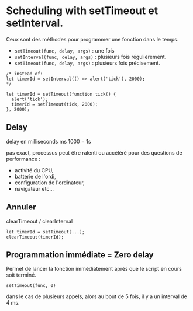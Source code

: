 # Scheduling with setTimeout et setInterval.

Ceux sont des méthodes pour programmer une fonction dans le temps.

* `setTimeout(func, delay, args)` : une fois
* `setInterval(func, delay, args)` : plusieurs fois régulièrement.
* `setTimeout(func, delay, args)` : plusieurs fois précisement.

```
/* instead of:
let timerId = setInterval(() => alert('tick'), 2000);
*/

let timerId = setTimeout(function tick() {
  alert('tick');
  timerId = setTimeout(tick, 2000);
}, 2000);
```
## Delay

delay en milliseconds ms 1000 = 1s

pas exact, processus peut être ralenti ou accéléré pour des questions de performance :
* activité du CPU,
* batterie de l'ordi,
* configuration de l'ordinateur,
* navigateur etc...


## Annuler

clearTimeout / clearInternal

```
let timerId = setTimeout(...);
clearTimeout(timerId);
```

## Programmation immédiate = Zero delay

Permet de lancer la fonction immédiatement après que le script en cours soit terminé.

`setTimeout(func, 0)`

dans le cas de plusieurs appels, alors au bout de 5 fois, il y a un interval de 4 ms.

